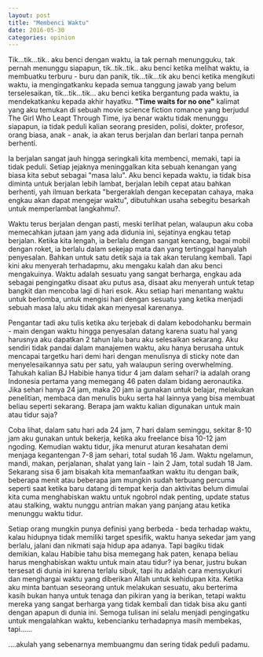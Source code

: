 ```yaml
---
layout: post
title: "Membenci Waktu"
date: 2016-05-30
categories: opinion
---
```

Tik...tik...tik.. aku benci dengan waktu, ia tak pernah menungguku, tak pernah menunggu siapapun, tik..tik..tik.. aku benci ketika melihat waktu, ia membuatku terburu - buru dan panik, tik...tik...tik aku benci ketika mengikuti waktu, ia mengingatkanku kepada semua tanggung jawab yang belum terselesaikan, tik...tik...tik... aku benci ketika bergantung pada waktu, ia mendekatkanku kepada akhir hayatku. **"Time waits for no one"** kalimat yang aku temukan di sebuah movie science fiction romance yang berjudul The Girl Who Leapt Through Time, iya benar waktu tidak menunggu siapapun, ia tidak peduli kalian seorang presiden, polisi, dokter, profesor, orang biasa, anak - anak, ia akan terus berjalan dan berlari tanpa pernah berhenti.

Ia berjalan sangat jauh hingga seringkali kita membenci, memaki, tapi ia tidak peduli. Setiap jejaknya meninggalkan kita sebuah kenangan yang biasa kita sebut sebagai "masa lalu". Aku benci kepada waktu, ia tidak bisa diminta untuk berjalan lebih lambat, berjalan lebih cepat atau bahkan berhenti, yah ilmuan berkata "bergeraklah dengan kecepatan cahaya, maka engkau akan dapat mengejar waktu", dibutuhkan usaha sebegitu besarkah untuk memperlambat langkahmu?.

Waktu terus berjalan dengan pasti, meski terlihat pelan, walaupun aku coba memecahkan jutaan jam yang ada didunia ini, sejatinya engkau tetap berjalan. Ketika kita lengah, ia berlalu dengan sangat kencang, bagai mobil dengan roket, ia berlalu dalam sekejap mata dan yang tertinggal hanyalah penyesalan. Bahkan untuk satu detik saja ia tak akan terulang kembali. Tapi kini aku menyerah terhadapmu, aku mengaku kalah dan aku benci mengakuinya. Waktu adalah sesuatu yang sangat berharga, engkau ada sebagai pengingatku disaat aku putus asa, disaat aku menyerah untuk tetap bangkit dan mencoba lagi di hari esok. Aku setiap hari menantang waktu untuk berlomba, untuk mengisi hari dengan sesuatu yang ketika menjadi sebuah masa lalu aku tidak akan menyesal karenanya.

Pengantar tadi aku tulis ketika aku terjebak di dalam kebodohanku bermain - main dengan waktu hingga penyesalan datang karena suatu hal yang harusnya aku dapatkan 2 tahun lalu baru aku selesaikan sekarang. Aku sendiri tidak pandai dalam manajemen waktu, aku hanya berusaha untuk mencapai targetku hari demi hari dengan menulisnya di sticky note dan menyelesaikannya satu per satu, yah walaupun sering overwhelming. Tahukah kalian BJ Habibie hanya tidur 4 jam dalam sehari? ia adalah orang Indonesia pertama yang memegang 46 paten dalam bidang aeronautika. Jika sehari hanya 24 jam, maka 20 jam ia gunakan untuk belajar, melakukan penelitian, membaca dan menulis buku serta hal lainnya yang bisa membuat beliau seperti sekarang. Berapa jam waktu kalian digunakan untuk main atau tidur saja?

Coba lihat, dalam satu hari ada 24 jam, 7 hari dalam seminggu, sekitar 8-10 jam aku gunakan untuk bekerja, ketika aku freelance bisa 10-12 jam ngoding. Kemudian waktu tidur, jika menurut aturan kesahatan demi menjaga kegantengan 7-8 jam sehari, total sudah 16 Jam. Waktu ngelamun, mandi, makan, perjalanan, shalat yang lain - lain 2 Jam, total sudah 18 Jam. Sekarang sisa 6 jam bisakah kita memanfaatkan waktu itu dengan baik, beberapa menit atau beberapa jam mungkin sudah terbuang percuma seperti saat ketika baru datang di tempat kerja dan aktivitas belum dimulai kita cuma menghabiskan waktu untuk ngobrol ndak penting, update status atau stalking, waktu nunggu antrian makan yang panjang atau ketika menunggu waktu tidur.

Setiap orang mungkin punya definisi yang berbeda - beda terhadap waktu, kalau hidupnya tidak memiliki target spesifik, waktu hanya sekedar jam yang berlalu, jalani dan nikmati saja hidup apa adanya. Tapi bagiku tidak demikian, kalau Habibie tahu bisa memegang hak paten, kenapa beliau harus menghabiskan waktu untuk main atau tidur? iya benar, justru bukan tersesat di dunia ini karena terlalu sibuk, tapi itu adalah cara mensyukuri dan menghargai waktu yang diberikan Allah untuk kehidupan kita. Ketika aku minta bantuan seseorang untuk melakukan sesuatu, aku berterima kasih bukan hanya untuk tenaga dan pikiran yang ia berikan, tetapi waktu mereka yang sangat berharga yang tidak kembali dan tidak bisa aku ganti dengan apapun di dunia ini. Semoga tulisan ini selalu menjadi pengingatku untuk mengalahkan waktu, kebencianku terhadapnya masih membekas, tapi......

....akulah yang sebenarnya membuangmu dan sering tidak peduli padamu.